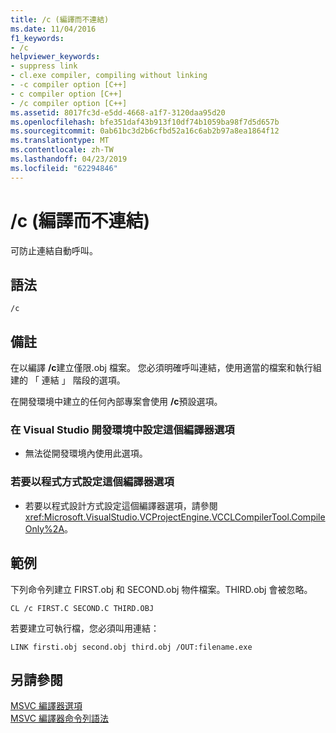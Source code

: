 ```yaml
---
title: /c (編譯而不連結)
ms.date: 11/04/2016
f1_keywords:
- /c
helpviewer_keywords:
- suppress link
- cl.exe compiler, compiling without linking
- -c compiler option [C++]
- c compiler option [C++]
- /c compiler option [C++]
ms.assetid: 8017fc3d-e5dd-4668-a1f7-3120daa95d20
ms.openlocfilehash: bfe351daf43b913f10df74b1059ba98f7d5d657b
ms.sourcegitcommit: 0ab61bc3d2b6cfbd52a16c6ab2b97a8ea1864f12
ms.translationtype: MT
ms.contentlocale: zh-TW
ms.lasthandoff: 04/23/2019
ms.locfileid: "62294846"
---
```

# <a name="c-compile-without-linking"></a>/c (編譯而不連結)

可防止連結自動呼叫。

## <a name="syntax"></a>語法

```
/c
```

## <a name="remarks"></a>備註

在以編譯 **/c**建立僅限.obj 檔案。 您必須明確呼叫連結，使用適當的檔案和執行組建的 「 連結 」 階段的選項。

在開發環境中建立的任何內部專案會使用 **/c**預設選項。

### <a name="to-set-this-compiler-option-in-the-visual-studio-development-environment"></a>在 Visual Studio 開發環境中設定這個編譯器選項

- 無法從開發環境內使用此選項。

### <a name="to-set-this-compiler-option-programmatically"></a>若要以程式方式設定這個編譯器選項

- 若要以程式設計方式設定這個編譯器選項，請參閱 <xref:Microsoft.VisualStudio.VCProjectEngine.VCCLCompilerTool.CompileOnly%2A>。

## <a name="example"></a>範例

下列命令列建立 FIRST.obj 和 SECOND.obj 物件檔案。THIRD.obj 會被忽略。

```
CL /c FIRST.C SECOND.C THIRD.OBJ
```

若要建立可執行檔，您必須叫用連結：

```
LINK firsti.obj second.obj third.obj /OUT:filename.exe
```

## <a name="see-also"></a>另請參閱

[MSVC 編譯器選項](compiler-options.md)<br/>
[MSVC 編譯器命令列語法](compiler-command-line-syntax.md)
